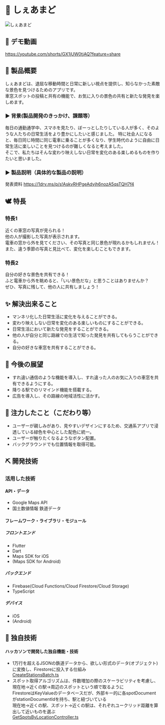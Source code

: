# 🚞 しぇあまど

![しぇあまど](https://github.com/jphacks/TK_2307/assets/67471192/41d4639d-b0af-44dc-b331-949aa43245cc)

## 🎥 デモ動画
https://youtube.com/shorts/GX1jUW0tjAQ?feature=share

## 📝 製品概要
しぇあまどは、退屈な移動時間と日常に新しい視点を提供し、知らなかった素敵な景色を見つけるためのアプリです。<br>
車窓スポットの投稿と共有の機能で、お気に入りの景色の共有と新たな発見を楽しめます。<br>

### ▶️ 背景(製品開発のきっかけ、課題等）
毎日の通勤通学中、スマホを見たり、ぼーっとしたりしている人が多く、そのような人たちの日常生活をより豊かにしたいと感じました。
特に社会人になると、毎日同じ時間に同じ電車に乗ることが多くなり、学生時代のように自由に日常生活に楽しいことを見つけるのが難しくなると考えました。<br>
そこで、私たちはそんな変わり映えしない日常を変化のある楽しめるものを作りたいと思いました。

### ▶️ 製品説明（具体的な製品の説明）
発表資料
https://1drv.ms/p/s!AskvRHPgeAdvjh6nozA5qsTQH7f4
## 🕊️ 特長
### 特長1
近くの車窓の写真が見られる！<br>
他の人が撮影した写真が表示されます。<br>
電車の窓から外を見てください、その写真と同じ景色が現れるかもしれません！<br>
また、違う季節の写真と見比べて、変化を楽しむこともできます。<br>
### 特長2
自分の好きな景色を共有できる！<br>
ふと電車から外を眺めると、「いい景色だな」と思うことはありませんか？<br>
ぜひ、写真に残して、他の人に共有しましょう！<br>

## ✨ 解決出来ること
* マンネリ化した日常生活に変化を与えることができる。
* 変わり映えしない日常を変化のある楽しいものにすることができる。
* 日常生活において新たな発見をすることができる。
* 他の人が自分と同じ路線での生活で知った発見を共有してもらうことができる。
* 自分の好きな車窓を共有することができる。

## 💭 今後の展望
* すれ違い通信のような機能を導入し、すれ違った人のお気に入りの車窓を共有できるようにする。
* 降りる駅でのリマインド機能を搭載する。
* 広告を導入し、その路線の地域活性に活かす。

## 💪 注力したこと（こだわり等）
* ユーザーが親しみがあり、見やすいデザインにするため、交通系アプリで浸透している緑色を中心とした配色に統一。
* ユーザーが触りたくなるようなボタン配置。
* バックグラウンドでも位置情報を取得可能。

## ⛏️ 開発技術
### 活用した技術
#### API・データ
* Google Maps API
* 国土数値情報 鉄道データ

#### フレームワーク・ライブラリ・モジュール
##### フロントエンド
* Flutter
* Dart
* Maps SDK for iOS
* (Maps SDK for Android)

##### バックエンド
* Firebase(Cloud Functions/Cloud Firestore/Cloud Storage)
* TypeScript

##### デバイス
* iOS
* (Android)

## 💫 独自技術
#### ハッカソンで開発した独自機能・技術
* 1万行を超えるJSONの鉄道データから、欲しい形式のデータ(オブジェクト)に変換し、Firestoreに投入する仕組み<br>
[CreateStationsBatch.ts](server/functions/src/batch/CreateStationsBatch.ts)
* スポット取得アルゴリズムは、件数増加の際のスケーラビリティを考慮し、現在地→近くの駅→周辺のスポットという順で取るように<br>
FirestoreはKeyValueのデータベースだが、外部キー的に各spotDocumentがstationDocumentIdを持ち、駅と紐づいている<br>
現在地→近くの駅、スポット→近くの駅は、それぞれユークリッド距離を算出して近いものを選ぶ<br>
[GetSpotsByLocationController.ts](server/functions/src/controller/spot/GetSpotsByLocationController.ts)

